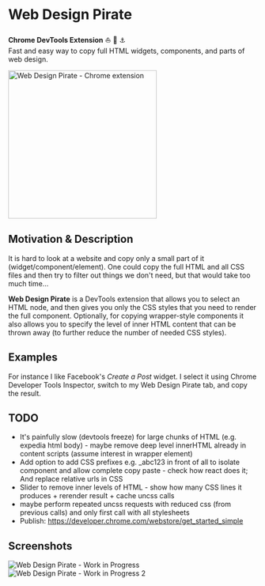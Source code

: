 # Web Design Pirate

**Chrome DevTools Extension** :boat: :ghost: :anchor:  
Fast and easy way to copy full HTML widgets, components, and parts of web design.

<a href="https://github.com/Dalimil/Web-Design-Pirate">
  <img alt="Web Design Pirate - Chrome extension" src="https://github.com/Dalimil/Web-Design-Pirate/blob/master/images/icon450.png" width="300">
</a>

## Motivation & Description
It is hard to look at a website and copy only a small part of it (widget/component/element). One could copy the full HTML and all CSS files and then try to filter out things we don't need, but that would take too much time...

**Web Design Pirate** is a DevTools extension that allows you to select an HTML node, and then gives you only the CSS styles that you need to render the full component. Optionally, for copying wrapper-style components it also allows you to specify the level of inner HTML content that can be thrown away (to further reduce the number of needed CSS styles).

## Examples
For instance I like Facebook's *Create a Post* widget. I select it using Chrome Developer Tools Inspector, switch to my Web Design Pirate tab, and copy the result.

## TODO
- It's painfully slow (devtools freeze) for large chunks of HTML (e.g. expedia html body) - maybe remove deep level innerHTML already in content scripts (assume interest in wrapper element)
- Add option to add CSS prefixes e.g. _abc123 in front of all to isolate component and allow complete copy paste - check how react does it; And replace relative urls in CSS
- Slider to remove inner levels of HTML - show how many CSS lines it produces + rerender result + cache uncss calls
- maybe perform repeated uncss requests with reduced css (from previous calls) and only first call with all stylesheets
- Publish: https://developer.chrome.com/webstore/get_started_simple

## Screenshots
![Web Design Pirate - Work in Progress](https://github.com/Dalimil/Web-Design-Pirate/blob/master/images/screenshot-wip.png)
![Web Design Pirate - Work in Progress 2](https://github.com/Dalimil/Web-Design-Pirate/blob/master/images/screenshot-wip2.png)
